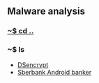 ## Malware analysis

### [~$ cd ..](../)

### ~$ ls

* [DSencrypt](dsencrypt/)
* [Sberbank Android banker](sberbank/)

